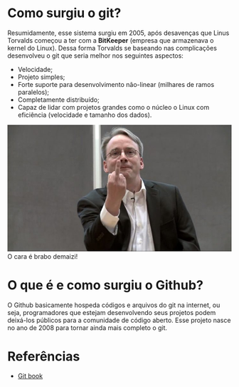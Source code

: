 # Como surgiu o git?

Resumidamente, esse sistema surgiu em 2005, após desavenças que Linus Torvalds começou a ter com a **BitKeeper** (empresa que armazenava o kernel do Linux). Dessa forma Torvalds se baseando  nas complicações desenvolveu o git que seria melhor nos seguintes aspectos:

- Velocidade;
- Projeto simples;
- Forte suporte para desenvolvimento não-linear (milhares de ramos paralelos);
- Completamente distribuído;
- Capaz de lidar com projetos grandes como o núcleo o Linux com eficiência (velocidade e tamanho dos dados).

![Linus Torvalds](/1.ConceitosIniciais/Imagens/LinusTorvalds.jpg)
	O cara é brabo demaizi!

# O que é e como surgiu o Github?

O Github basicamente hospeda códigos e arquivos do git na internet, ou seja, programadores que estejam desenvolvendo seus projetos podem deixá-los públicos para a comunidade de código aberto. Esse projeto nasce no ano de 2008 para tornar ainda mais completo o git.

# Referências

- [Git book](https://git-scm.com/book/pt-br/v2/Come%C3%A7ando-Uma-Breve-Hist%C3%B3ria-do-Git)
